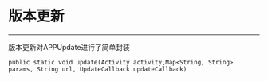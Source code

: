 # 版本更新

---

版本更新对APPUpdate进行了简单封装

```
public static void update(Activity activity,Map<String, String> params, String url, UpdateCallback updateCallback)
```



